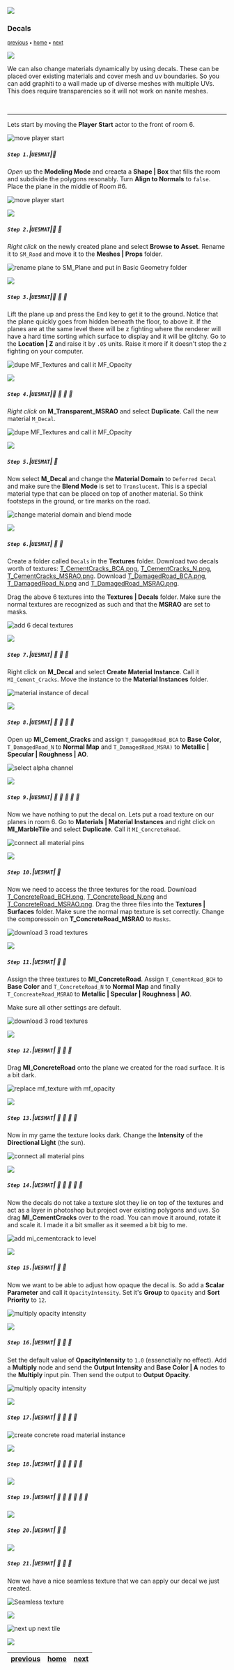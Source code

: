 ![](../images/line3.png)

### Decals

<sub>[previous](../two-sided-ii/README.md#user-content-two-sided-material-ii) • [home](../README.md#user-content-ue4-intro-to-materials) • [next](../decals-ii/README.md#user-content-decals-ii)</sub>

![](../images/line3.png)

We can also change materials dynamically by using decals.  These can be placed over existing materials and cover mesh and uv boundaries. So you can add graphiti to a wall made up of diverse meshes with multiple UVs.  This does require transparencies so it will not work on nanite meshes.

<br>

---
Lets start by moving the **Player Start** actor to the front of room 6.

![move player start](images/movePlayerStart.png)



##### `Step 1.`\|`UE5MAT`|:small_blue_diamond:

*Open* up the **Modeling Mode** and creaeta a **Shape | Box** that fills the room and subdivide the polygons resonably.  Turn **Align to Normals** to `false`.  Place the plane in the middle of Room #6.

![move player start](images/modelRoad.png)

![](../images/line2.png)

##### `Step 2.`\|`UE5MAT`|:small_blue_diamond: :small_blue_diamond: 

*Right click* on the newly created plane and select **Browse to Asset**.  Rename it to `SM_Road` and move it to the **Meshes | Props** folder.

![rename plane to SM_Plane and put in Basic Geometry folder](images/basicPlane.png)

![](../images/line2.png)

##### `Step 3.`\|`UE5MAT`|:small_blue_diamond: :small_blue_diamond: :small_blue_diamond:

Lift the plane up and press the <kbd>End</kbd> key to get it to the ground.  Notice that the plane quickly goes from hidden beneath the floor, to above it.  If the planes are at the same level there will be z fighting where the renderer will have a hard time sorting which surface to display and it will be glitchy.  Go to the **Location | Z** and raise it by `.05` units. Raise it more if it doesn't stop the z fighting on your computer.

![dupe MF_Textures and call it MF_Opacity](images/zFighting.png)

![](../images/line2.png)

##### `Step 4.`\|`UE5MAT`|:small_blue_diamond: :small_blue_diamond: :small_blue_diamond: :small_blue_diamond:

*Right click* on **M_Transparent_MSRAO** and select **Duplicate**.  Call the new material `M_Decal`.

![dupe MF_Textures and call it MF_Opacity](images/dupeMat.png)

![](../images/line2.png)

##### `Step 5.`\|`UE5MAT`| :small_orange_diamond:

Now select **M_Decal** and change the **Material Domain** to `Deferred Decal` and make sure the **Blend Mode** is set to `Translucent`. This is a special material type that can be placed on top of another material.  So think footsteps in the ground, or tire marks on the road.

![change material domain and blend mode](images/deferredDecal.png)

![](../images/line2.png)

##### `Step 6.`\|`UE5MAT`| :small_orange_diamond: :small_blue_diamond:

Create a folder called `Decals` in the **Textures** folder. Download two decals worth of textures: [T_CementCracks_BCA.png](../Assets/T_CementCracks_BCA.png),  [T_CementCracks_N.png](../Assets/T_CementCracks_N.png), [T_CementCracks_MSRAO.png](../Assets/T_CementCracks_MSRAO.png).  Download [T_DamagedRoad_BCA.png](../Assets/T_DamagedRoad_BCA.png), [T_DamagedRoad_N.png](../Assets/T_DamagedRoad_N.png) and [T_DamagedRoad_MSRAO.png](../Assets/T_DamagedRoad_MSRAO.png).

Drag the above 6 textures into the **Textures | Decals** folder.  Make sure the normal textures are recognized as such and that the **MSRAO** are set to masks.

![add 6 decal textures](images/addDecalTextures.png)

![](../images/line2.png)

##### `Step 7.`\|`UE5MAT`| :small_orange_diamond: :small_blue_diamond: :small_blue_diamond:

Right click on **M_Decal** and select **Create Material Instance**.  Call it `MI_Cement_Cracks`.  Move the instance to the **Material Instances** folder.  

![material instance of decal](images/createMICementCracks.png)

![](../images/line2.png)

##### `Step 8.`\|`UE5MAT`| :small_orange_diamond: :small_blue_diamond: :small_blue_diamond: :small_blue_diamond:

Open up **MI_Cement_Cracks** and assign `T_DamagedRoad_BCA` to **Base Color**, `T_DamagedRoad_N` to **Normal Map** and `T_DamagedRoad_MSRA)` to **Metallic | Specular | Roughness | AO**.

![select alpha channel](images/damagedRoadTextures.png)

![](../images/line2.png)

##### `Step 9.`\|`UE5MAT`| :small_orange_diamond: :small_blue_diamond: :small_blue_diamond: :small_blue_diamond: :small_blue_diamond:

Now we have nothing to put the decal on.  Lets put a road texture on our planes in room 6. Go to **Materials | Material Instances** and right click on **MI_MarbleTile** and select **Duplicate**.  Call it `MI_ConcreteRoad`.  

![connect all material pins](images/cementMI.png)

![](../images/line2.png)

##### `Step 10.`\|`UE5MAT`| :large_blue_diamond:

Now we need to access the three textures for the road.  Download [T_ConcreteRoad_BCH.png](../Assets/T_ConcreteRoad_BCH.png), [T_ConcreteRoad_N.png](../Assets/T_ConcreteRoad_N.png) and [T_ConcreteRoad_MSRAO.png](../Assets/T_ConcreteRoad_MSRAO.png). Drag the three files into the **Textures | Surfaces** folder. Make sure the normal map texture is set correctly. Change the comporessoin on **T_ConcreteRoad_MSRAO** to `Masks`.

![download 3 road textures ](images/downloadRoads.png)


![](../images/line2.png)

##### `Step 11.`\|`UE5MAT`| :large_blue_diamond: :small_blue_diamond: 

Assign the three textures to **MI_ConcreteRoad**.  Assign `T_CementRoad_BCH` to **Base Color** and `T_ConcreteRoad_N` to **Normal Map** and finally `T_ConcreateRoad_MSRAO` to **Metallic | Specular | Roughness | AO**. 

Make sure all other settings are default.

![download 3 road textures ](images/.png)

![](../images/line2.png)

##### `Step 12.`\|`UE5MAT`| :large_blue_diamond: :small_blue_diamond: :small_blue_diamond: 

Drag **MI_ConcreteRoad** onto the plane we created for the road surface.  It is a bit dark.

![replace mf_texture with mf_opacity](images/assignMatToRoad.png)

![](../images/line2.png)

##### `Step 13.`\|`UE5MAT`| :large_blue_diamond: :small_blue_diamond: :small_blue_diamond:  :small_blue_diamond: 

Now in my game the texture looks dark.  Change the **Intensity** of the **Directional Light** (the sun).

![connect all material pins](images/adjustlight.png)

![](../images/line2.png)

##### `Step 14.`\|`UE5MAT`| :large_blue_diamond: :small_blue_diamond: :small_blue_diamond: :small_blue_diamond:  :small_blue_diamond: 

Now the decals do not take a texture slot they lie on top of the textures and act as a layer in photoshop but project over existing polygons and uvs.  So drag **MI_CementCracks** over to the road.  You can move it around, rotate it and scale it.  I made it a bit smaller as it seemed a bit big to me.

![add mi_cementcrack to level](images/addCementCrackLevel.png)


![](../images/line2.png)

##### `Step 15.`\|`UE5MAT`| :large_blue_diamond: :small_orange_diamond: 

Now we want to be able to adjust how opaque the decal is.  So add a **Scalar Parameter** and call it `OpacityIntensity`.  Set it's **Group** to `Opacity` and **Sort Priority** to `12`.  

![multiply opacity intensity](images/opacityScalar.png)

![](../images/line2.png)

##### `Step 16.`\|`UE5MAT`| :large_blue_diamond: :small_orange_diamond:   :small_blue_diamond: 

Set the default value of **OpacityIntensity** to `1.0` (essenctially no effect). Add a **Multiply** node and send the **Output Intensity** and **Base Color | A** nodes to the **Multiply** input pin.  Then send the output to **Output Opacity**.

![multiply opacity intensity](images/alphaMultiplier.png)

![](../images/line2.png)

##### `Step 17.`\|`UE5MAT`| :large_blue_diamond: :small_orange_diamond: :small_blue_diamond: :small_blue_diamond:



![create concrete road material instance](images/createMIConcreteRoad.png)

![](../images/line2.png)

##### `Step 18.`\|`UE5MAT`| :large_blue_diamond: :small_orange_diamond: :small_blue_diamond: :small_blue_diamond: :small_blue_diamond:



![](../images/line2.png)

##### `Step 19.`\|`UE5MAT`| :large_blue_diamond: :small_orange_diamond: :small_blue_diamond: :small_blue_diamond: :small_blue_diamond: :small_blue_diamond:

![](../images/line2.png)

##### `Step 20.`\|`UE5MAT`| :large_blue_diamond: :large_blue_diamond:


![](../images/line2.png)

##### `Step 21.`\|`UE5MAT`| :large_blue_diamond: :large_blue_diamond: :small_blue_diamond:

Now we have a nice seamless texture that we can apply our decal we just created.

![Seamless texture](images/cementRoadInGame.png)


![](../images/line.png)

<!-- <img src="https://via.placeholder.com/1000x100/45D7CA/000000/?text=Next Up - Decal II"> -->
![next up next tile](images/banner.png)

![](../images/line.png)

| [previous](../two-sided-ii/README.md#user-content-two-sided-material-ii)| [home](../README.md#user-content-ue4-intro-to-materials) | [next](../decals-ii/README.md#user-content-decals-ii)|
|---|---|---|
